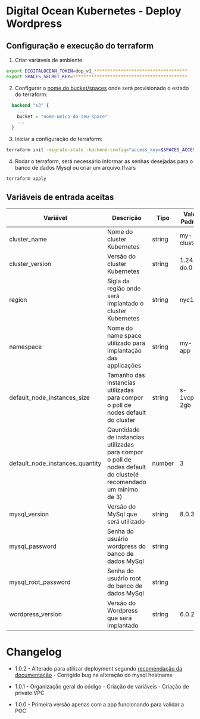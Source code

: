 # Digital Ocean Kubernetes - Deploy Wordpress

## Configuração e execução do terraform

1) Criar variaveis de ambiente:
```bash
export DIGITALOCEAN_TOKEN=dop_v1_***********************************
export SPACES_SECRET_KEY=*******************************************
```

2) Configurar o [nome do bucket/spaces](https://github.com/robersonfaria/terraform-k8s-digitalocean/blob/e6757d2d88ef16e07ccb1752b4d5ae489bc196b2/main.tf#L12) onde será provisionado o estado do terraform:

```terraform
  backend "s3" {
    ...
    bucket = "nome-unico-do-seu-space"
    ...
  }
```

3) Iniciar a configuração do terraform:

```bash
terraform init -migrate-state -backend-config="access_key=$SPACES_ACCESS_TOKEN" -backend-config="secret_key=$SPACES_SECRET_KEY"
```

4) Rodar o terraform, será necessário informar as senhas desejadas para o banco de dados Mysql ou criar um arquivo.tfvars

```bash
terraform apply
```

## Variáveis de entrada aceitas

| Variável | Descrição | Tipo | Valor Padrão |
|----------|-----------|------|--------------|
| cluster_name | Nome do cluster Kubernetes | string | my-cluster |
| cluster_version | Versão do cluster Kubernetes | string | 1.24.4-do.0 |
| region | Sigla da região onde será implantado o cluster Kubernetes | string | nyc1 |
| namespace | Nome do name space utilizado para implantação das applicações | string | my-app |
| default_node_instances_size | Tamanho das instancias utilizadas para compor o poll de nodes default do cluster | string | s-1vcpu-2gb |
| default_node_instances_quantity | Qauntidade de instancias utilizadas para compor o poll de nodes default do cluste(é recomendado um mínimo de 3) | number | 3 |
| mysql_version | Versão do MySql que será utilizado | string | 8.0.31 |
| mysql_password | Senha do usuário wordpress do banco de dados MySql | string |  |
| mysql_root_password | Senha do usuário root do banco de dados MySql | string |  |
| wordpress_version | Versão do Wordpress que será implantado | string | 6.0.2 |

# Changelog

* 1.0.2 - Alterado para utilizar deployment segundo [recomendação da documentação](https://kubernetes.io/docs/concepts/workloads/controllers/replicationcontroller/#:~:text=Note%3A%20A%20Deployment%20that%20configures,is%20always%20up%20and%20available)
        - Corrigido bug na alteração do mysql hostname


* 1.0.1 - Organização geral do código
        - Criação de variáveis
        - Criação de private VPC

* 1.0.0 - Primeira versão apenas com a app funcionando para validar a POC